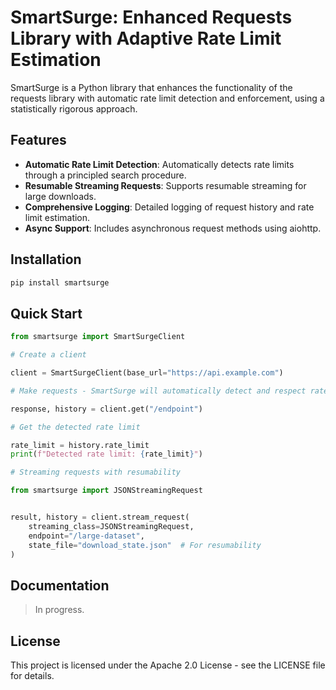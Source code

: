 # SmartSurge: Enhanced Requests Library with Adaptive Rate Limit Estimation

SmartSurge is a Python library that enhances the functionality of the requests library with automatic rate limit detection and enforcement, using a statistically rigorous approach.

## Features

- **Automatic Rate Limit Detection**: Automatically detects rate limits through a principled search procedure.
- **Resumable Streaming Requests**: Supports resumable streaming for large downloads.
- **Comprehensive Logging**: Detailed logging of request history and rate limit estimation.
- **Async Support**: Includes asynchronous request methods using aiohttp.

## Installation

```bash
pip install smartsurge

```

## Quick Start

```python
from smartsurge import SmartSurgeClient

# Create a client

client = SmartSurgeClient(base_url="https://api.example.com")

# Make requests - SmartSurge will automatically detect and respect rate limits

response, history = client.get("/endpoint")

# Get the detected rate limit

rate_limit = history.rate_limit
print(f"Detected rate limit: {rate_limit}")

# Streaming requests with resumability

from smartsurge import JSONStreamingRequest


result, history = client.stream_request(
    streaming_class=JSONStreamingRequest,
    endpoint="/large-dataset",
    state_file="download_state.json"  # For resumability
)
```

## Documentation

> In progress.

## License

This project is licensed under the Apache 2.0 License - see the LICENSE file for details.
